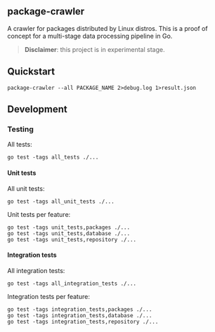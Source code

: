 ## package-crawler

A crawler for packages distributed by Linux distros. This is a proof of concept for a multi-stage data processing pipeline in Go.

> **Disclaimer**: this project is in experimental stage.

## Quickstart

```shell
package-crawler --all PACKAGE_NAME 2>debug.log 1>result.json
```

## Development

### Testing

All tests:

```
go test -tags all_tests ./...
```

#### Unit tests

All unit tests:

```
go test -tags all_unit_tests ./...
```

Unit tests per feature:

```
go test -tags unit_tests,packages ./...
go test -tags unit_tests,database ./...
go test -tags unit_tests,repository ./...
```

#### Integration tests

All integration tests:

```
go test -tags all_integration_tests ./...
```

Integration tests per feature:

```
go test -tags integration_tests,packages ./...
go test -tags integration_tests,database ./...
go test -tags integration_tests,repository ./...
```

